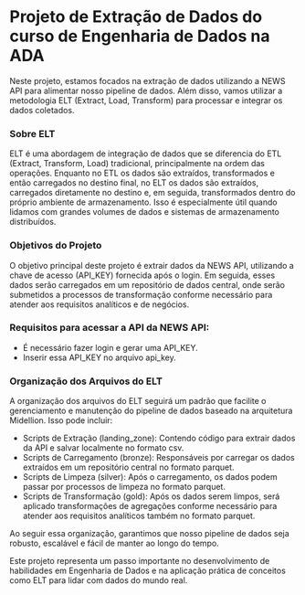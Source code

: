 # Projeto de Extração de Dados do curso de Engenharia de Dados na ADA
Neste projeto, estamos focados na extração de dados utilizando a NEWS API para alimentar nosso pipeline de dados. Além disso, vamos utilizar a metodologia ELT (Extract, Load, Transform) para processar e integrar os dados coletados.

### Sobre ELT
ELT é uma abordagem de integração de dados que se diferencia do ETL (Extract, Transform, Load) tradicional, principalmente na ordem das operações. Enquanto no ETL os dados são extraídos, transformados e então carregados no destino final, no ELT os dados são extraídos, carregados diretamente no destino e, em seguida, transformados dentro do próprio ambiente de armazenamento. Isso é especialmente útil quando lidamos com grandes volumes de dados e sistemas de armazenamento distribuídos.

### Objetivos do Projeto
O objetivo principal deste projeto é extrair dados da NEWS API, utilizando a chave de acesso (API_KEY) fornecida após o login. Em seguida, esses dados serão carregados em um repositório de dados central, onde serão submetidos a processos de transformação conforme necessário para atender aos requisitos analíticos e de negócios.

### Requisitos para acessar a API da NEWS API:
* É necessário fazer login e gerar uma API_KEY.
* Inserir essa API_KEY no arquivo api_key.

### Organização dos Arquivos do ELT
A organização dos arquivos do ELT seguirá um padrão que facilite o gerenciamento e manutenção do pipeline de dados baseado na arquitetura Midellion. Isso pode incluir:

* Scripts de Extração (landing_zone): Contendo código para extrair dados da API e salvar localmente no formato csv.
* Scripts de Carregamento (bronze): Responsáveis por carregar os dados extraídos em um repositório central no formato parquet.
* Scripts de Limpeza (silver): Após o carregamento, os dados podem passar por processos de limpeza no formato parquet.
* Scripts de Transformação (gold): Após os dados serem limpos, será aplicado transformações de agregações conforme necessário para atender aos requisitos analíticos também no formato parquet.


Ao seguir essa organização, garantimos que nosso pipeline de dados seja robusto, escalável e fácil de manter ao longo do tempo.

Este projeto representa um passo importante no desenvolvimento de habilidades em Engenharia de Dados e na aplicação prática de conceitos como ELT para lidar com dados do mundo real.

